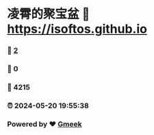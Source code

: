 # 凌霄的聚宝盆 :link: https://isoftos.github.io 
### :page_facing_up: [2](https://isoftos.github.io/tag.html) 
### :speech_balloon: 0 
### :hibiscus: 4215 
### :alarm_clock: 2024-05-20 19:55:38 
### Powered by :heart: [Gmeek](https://github.com/Meekdai/Gmeek)
